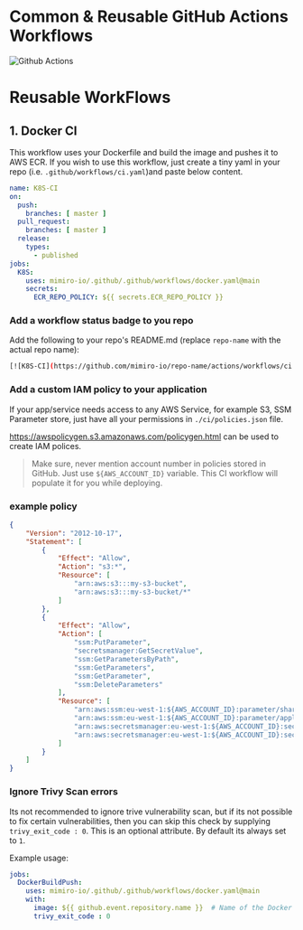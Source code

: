 
# Common & Reusable GitHub Actions Workflows

![Github Actions](https://avatars.githubusercontent.com/u/44036562?s=200&v=4)

# Reusable WorkFlows

## 1. Docker CI

This workflow uses your Dockerfile and build the image and pushes it to AWS ECR.
If you wish to use this workflow, just create a tiny yaml in your repo (i.e. `.github/workflows/ci.yaml`)and paste below content.

```yaml
name: K8S-CI
on:
  push:
    branches: [ master ]
  pull_request:
    branches: [ master ]
  release:
    types:
      - published
jobs:
  K8S:
    uses: mimiro-io/.github/.github/workflows/docker.yaml@main
    secrets:
      ECR_REPO_POLICY: ${{ secrets.ECR_REPO_POLICY }}
```

### Add a workflow status badge to you repo

Add the following to your repo's README.md (replace `repo-name` with the actual repo name):

```sh
[![K8S-CI](https://github.com/mimiro-io/repo-name/actions/workflows/ci.yml/badge.svg)](https://github.com/mimiro-io/repo-name/actions/workflows/ci.yml)
```

### Add a custom IAM policy to your application

If your app/service needs access to any AWS Service, for example S3, SSM Parameter store, just have all your permissions in `./ci/policies.json` file.

https://awspolicygen.s3.amazonaws.com/policygen.html can be used to create IAM polices.

> Make sure, never mention account number in policies stored in GitHub. Just use `${AWS_ACCOUNT_ID}` variable. This CI workflow will populate it for you while deploying. 

### example policy

```json
{
    "Version": "2012-10-17",
    "Statement": [
        {
            "Effect": "Allow",
            "Action": "s3:*",
            "Resource": [
                "arn:aws:s3:::my-s3-bucket",
                "arn:aws:s3:::my-s3-bucket/*"
            ]
        },
        {
            "Effect": "Allow",
            "Action": [
                "ssm:PutParameter",
                "secretsmanager:GetSecretValue",
                "ssm:GetParametersByPath",
                "ssm:GetParameters",
                "ssm:GetParameter",
                "ssm:DeleteParameters"
            ],
            "Resource": [
                "arn:aws:ssm:eu-west-1:${AWS_ACCOUNT_ID}:parameter/shared/*",
                "arn:aws:ssm:eu-west-1:${AWS_ACCOUNT_ID}:parameter/application/my-app/*",
                "arn:aws:secretsmanager:eu-west-1:${AWS_ACCOUNT_ID}:secret:/application/my-app/db-user",
                "arn:aws:secretsmanager:eu-west-1:${AWS_ACCOUNT_ID}:secret:/application/my-app/dbpass"
            ]
        }
    ]
}

```



### Ignore Trivy Scan errors

Its not recommended to ignore trive vulnerability scan, but if its not possible to fix
certain vulnerabilities, then you can skip this check by supplying `trivy_exit_code : 0`. 
This is an optional attribute. By default its always set to `1`. 

Example usage:  

```yaml
jobs:
  DockerBuildPush:
    uses: mimiro-io/.github/.github/workflows/docker.yaml@main
    with:
      image: ${{ github.event.repository.name }}  # Name of the Docker Image (without tags and registery name)
      trivy_exit_code : 0
```
